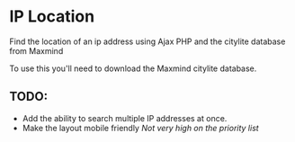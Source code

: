 # IP Location


Find the location of an ip address using Ajax PHP and the citylite database from Maxmind

To use this you'll need to download the Maxmind citylite database.

## TODO:

* Add the ability to search multiple IP addresses at once.
* Make the layout mobile friendly *Not very high on the priority list*

